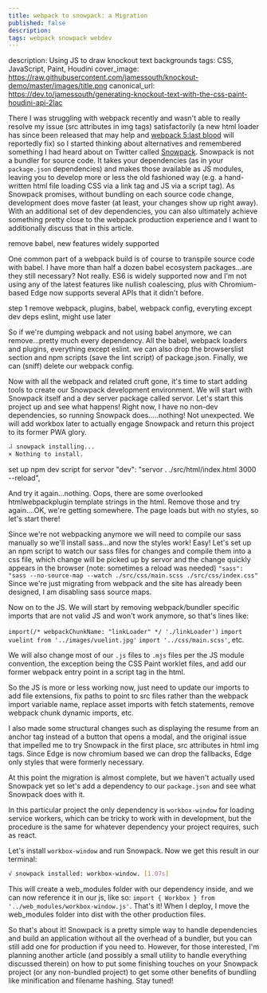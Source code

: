 ```yaml
---
title: webpack to snowpack: a Migration
published: false
description: 
tags: webpack snowpack webdev
---
```



description: Using JS to draw knockout text backgrounds
tags: CSS, JavaScript, Paint, Houdini
cover_image: https://raw.githubusercontent.com/jamessouth/knockout-demo/master/images/title.png
canonical_url: https://dev.to/jamessouth/generating-knockout-text-with-the-css-paint-houdini-api-2lac



There I was struggling with webpack recently and wasn't able to really resolve my issue (src attributes in img tags) satisfactorily (a new html loader has since been released that may help and [webpack 5:last blood](https://github.com/webpack-contrib/html-loader/issues/195) will reportedly fix) so I started thinking about alternatives and remembered something I had heard about on Twitter called [Snowpack](https://www.snowpack.dev/).  Snowpack is not a bundler for source code.  It takes your dependencies (as in your `package.json` dependencies) and makes those available as JS modules, leaving you to develop more or less the old fashioned way (e.g. a hand-written html file loading CSS via a link tag and JS via a script tag).  As Snowpack promises, without bundling on each source code change, development does move faster (at least, your changes show up right away).  With an additional set of dev dependencies, you can also ultimately achieve something pretty close to the webpack production experience and I want to additionally discuss that in this article.


remove babel, new features widely supported

One common part of a webpack build is of course to transpile source code with babel.  I have more than half a dozen babel ecosystem packages...are they still necessary?  Not really.  ES6 is widely supported now and I'm not using any of the latest features like nullish coalescing, plus with Chromium-based Edge now supports several APIs that it didn't before.  


step 1 remove webpack, plugins, babel, webpack config, everyting except dev deps eslint, might use later

So if we're dumping webpack and not using babel anymore, we can remove...pretty much every dependency.  All the babel, webpack loaders and plugins, everything except eslint.  we can also drop the browserslist section and npm scripts (save the lint script) of package.json.  Finally, we can (sniff) delete our webpack config.



Now with all the webpack and related cruft gone, it's time to start adding tools to create our Snowpack development environment.  We will start with Snowpack itself and a dev server package called servor.  Let's start this project up and see what happens!  Right now, I have no non-dev dependencies, so running Snowpack does.....nothing!  Not unexpected.  We will add workbox later to actually engage Snowpack and return this project to its former PWA glory.
```bash
⠼ snowpack installing... 
× Nothing to install.
```

set up npm dev script for servor    "dev": "servor . ./src/html/index.html 3000 --reload",

And try it again...nothing.  Oops, there are some overlooked htmlwebpackplugin template strings in the html.  Remove those and try again....OK, we're getting somewhere.  The page loads but with no styles, so let's start there!

Since we're not webpacking anymore we will need to compile our sass manually so we'll install sass...and now the styles work!  Easy!  Let's set up an npm script to watch our sass files for changes and compile them into a css file, which change will be picked up by servor and the change quickly appears in the browser (note: sometimes a reload was needed)   `"sass": "sass --no-source-map --watch ./src/css/main.scss ./src/css/index.css"`
Since we're just migrating from webpack and the site has already been designed, I am disabling sass source maps.

Now on to the JS.  We will start by removing webpack/bundler specific imports that are not valid JS and won't work anymore, so that's lines like:

`import(/* webpackChunkName: "linkLoader" */ './linkLoader')`
`import vuelint from '../images/vuelint.jpg'`
`import '../css/main.scss'`, etc.

We will also change most of our `.js` files to `.mjs` files per the JS module convention, the exception being the CSS Paint worklet files, and add our former webpack entry point in a script tag in the html.  

So the JS is more or less working now, just need to update our imports to add file extensions, fix paths to point to src files rather than the webpack import variable name, replace asset imports with fetch statements, remove webpack chunk dynamic imports, etc.

I also made some structural changes such as displaying the resume from an anchor tag instead of a button that opens a modal, and the original issue that impelled me to try Snowpack in the first place, src attributes in html img tags.  Since Edge is now chromium based we can drop the fallbacks, Edge only styles that were formerly necessary.

At this point the migration is almost complete, but we haven't actually used Snowpack yet so let's add a dependency to our `package.json` and see what Snowpack does with it.

In this particular project the only dependency is `workbox-window` for loading service workers, which can be tricky to work with in development, but the procedure is the same for whatever dependency your project requires, such as react.  

Let's install `workbox-window` and run Snowpack.  Now we get this result in our terminal: 
```bash
√ snowpack installed: workbox-window. [1.07s]
```
This will create a web_modules folder with our dependency inside, and we can now reference it in our js, like so: `import { Workbox } from '../web_modules/workbox-window.js'`. That's it!  When I deploy, I move the web_modules folder into dist with the other production files.  

So that's about it!  Snowpack is a pretty simple way to handle dependencies and build an application without all the overhead of a bundler, but you can still add one for production if you need to.  However, for those interested, I'm planning another article (and possibly a small utility to handle everything discussed therein) on how to put some finishing touches on your Snowpack project (or any non-bundled project) to get some other benefits of bundling like minification and filename hashing.  Stay tuned! 



